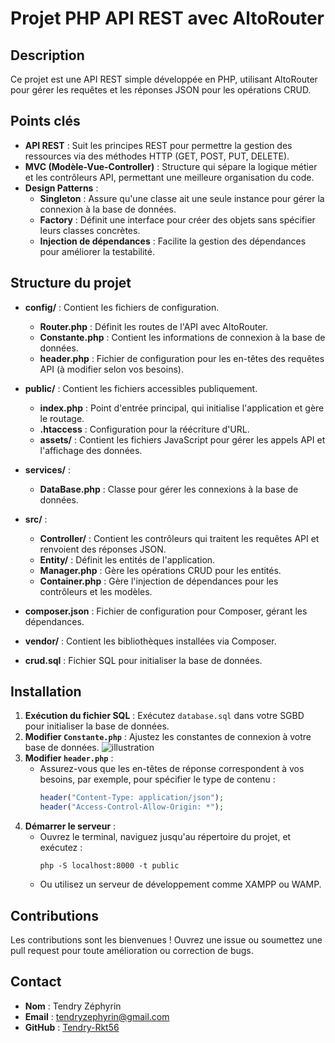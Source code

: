 # Projet PHP API REST avec AltoRouter

## Description
Ce projet est une API REST simple développée en PHP, utilisant AltoRouter pour gérer les requêtes et les réponses JSON pour les opérations CRUD.

## Points clés
- **API REST** : Suit les principes REST pour permettre la gestion des ressources via des méthodes HTTP (GET, POST, PUT, DELETE).
- **MVC (Modèle-Vue-Controller)** : Structure qui sépare la logique métier et les contrôleurs API, permettant une meilleure organisation du code.
- **Design Patterns** :
  - **Singleton** : Assure qu'une classe ait une seule instance pour gérer la connexion à la base de données.
  - **Factory** : Définit une interface pour créer des objets sans spécifier leurs classes concrètes.
  - **Injection de dépendances** : Facilite la gestion des dépendances pour améliorer la testabilité.

## Structure du projet
- **config/** : Contient les fichiers de configuration.
  - **Router.php** : Définit les routes de l'API avec AltoRouter.
  - **Constante.php** : Contient les informations de connexion à la base de données.
  - **header.php** : Fichier de configuration pour les en-têtes des requêtes API (à modifier selon vos besoins).

- **public/** : Contient les fichiers accessibles publiquement.
  - **index.php** : Point d'entrée principal, qui initialise l'application et gère le routage.
  - **.htaccess** : Configuration pour la réécriture d'URL.
  - **assets/** : Contient les fichiers JavaScript pour gérer les appels API et l'affichage des données.

- **services/** : 
  - **DataBase.php** : Classe pour gérer les connexions à la base de données.

- **src/** : 
  - **Controller/** : Contient les contrôleurs qui traitent les requêtes API et renvoient des réponses JSON.
  - **Entity/** : Définit les entités de l'application.
  - **Manager.php** : Gère les opérations CRUD pour les entités.
  - **Container.php** : Gère l'injection de dépendances pour les contrôleurs et les modèles.

- **composer.json** : Fichier de configuration pour Composer, gérant les dépendances.
- **vendor/** : Contient les bibliothèques installées via Composer.
- **crud.sql** : Fichier SQL pour initialiser la base de données.

## Installation
1. **Exécution du fichier SQL** : Exécutez `database.sql` dans votre SGBD pour initialiser la base de données.
2. **Modifier `Constante.php`** : Ajustez les constantes de connexion à votre base de données.
     ![illustration](public/image/constante.png)
3. **Modifier `header.php`** : 
   - Assurez-vous que les en-têtes de réponse correspondent à vos besoins, par exemple, pour spécifier le type de contenu :
     ```php
     header("Content-Type: application/json");
     header("Access-Control-Allow-Origin: *");
     ```
4. **Démarrer le serveur** : 
   - Ouvrez le terminal, naviguez jusqu'au répertoire du projet, et exécutez :
     ```
     php -S localhost:8000 -t public
     ```
   - Ou utilisez un serveur de développement comme XAMPP ou WAMP.

## Contributions
Les contributions sont les bienvenues ! Ouvrez une issue ou soumettez une pull request pour toute amélioration ou correction de bugs.

## Contact
- **Nom** : Tendry Zéphyrin
- **Email** : tendryzephyrin@gmail.com
- **GitHub** : [Tendry-Rkt56](https://github.com/Tendry-Rkt56)
